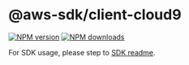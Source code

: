 # @aws-sdk/client-cloud9

[![NPM version](https://img.shields.io/npm/v/@aws-sdk/client-cloud9/rc.svg)](https://www.npmjs.com/package/@aws-sdk/client-cloud9)
[![NPM downloads](https://img.shields.io/npm/dm/@aws-sdk/client-cloud9.svg)](https://www.npmjs.com/package/@aws-sdk/client-cloud9)

For SDK usage, please step to [SDK readme](https://github.com/aws/aws-sdk-js-v3).
